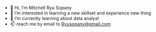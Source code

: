 - 👋 Hi, I’m Mitchell Ryu Sopany
- 👀 I’m interested in learning a new skillset and experience new thing
- 🌱 I’m currently learning about data analyst
- 📫 reach me by email to Ryusopany@gmail.com

<!---
Kudryavkax/Kudryavkax is a ✨ special ✨ repository because its `README.md` (this file) appears on your GitHub profile.
You can click the Preview link to take a look at your changes.
--->
